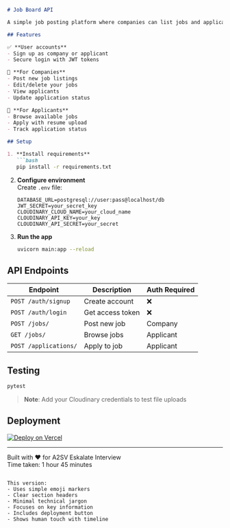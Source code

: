 ```markdown
# Job Board API

A simple job posting platform where companies can list jobs and applicants can apply.

## Features

✅ **User accounts**  
- Sign up as company or applicant  
- Secure login with JWT tokens  

💼 **For Companies**  
- Post new job listings  
- Edit/delete your jobs  
- View applicants  
- Update application status  

👔 **For Applicants**  
- Browse available jobs  
- Apply with resume upload  
- Track application status  

## Setup

1. **Install requirements**  
   ```bash
   pip install -r requirements.txt
   ```

2. **Configure environment**  
   Create `.env` file:
   ```
   DATABASE_URL=postgresql://user:pass@localhost/db
   JWT_SECRET=your_secret_key
   CLOUDINARY_CLOUD_NAME=your_cloud_name
   CLOUDINARY_API_KEY=your_key
   CLOUDINARY_API_SECRET=your_secret
   ```

3. **Run the app**  
   ```bash
   uvicorn main:app --reload
   ```

## API Endpoints

| Endpoint | Description | Auth Required |
|----------|-------------|---------------|
| `POST /auth/signup` | Create account | ❌ |
| `POST /auth/login` | Get access token | ❌ |
| `POST /jobs/` | Post new job | Company |
| `GET /jobs/` | Browse jobs | Applicant |
| `POST /applications/` | Apply to job | Applicant |

## Testing

```bash
pytest
```

> **Note**: Add your Cloudinary credentials to test file uploads

## Deployment

[![Deploy on Vercel](https://vercel.com/button)](https://vercel.com/new)

---

Built with ❤️ for A2SV Eskalate Interview  
Time taken: 1 hour 45 minutes
```  

This version:  
- Uses simple emoji markers  
- Clear section headers  
- Minimal technical jargon  
- Focuses on key information  
- Includes deployment button  
- Shows human touch with timeline